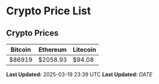 # Crypto Price List

## Crypto Prices
| Bitcoin | Ethereum | Litecoin |
| ------- | -------- | -------- |
| $86919 | $2058.93 | $94.08 |
**Last Updated:** 2025-03-19 23:39 UTC
**Last Updated:** $DATE$
